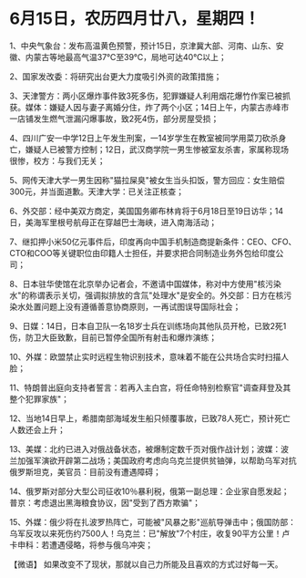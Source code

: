 # 6月15日，农历四月廿八，星期四！

1、中央气象台：发布高温黄色预警，预计15日，京津冀大部、河南、山东、安徽、内蒙古等地最高气温37℃至39℃，局地可达40℃以上；

2、国家发改委：将研究出台更大力度吸引外资的政策措施；

3、天津警方：两小区爆炸事件致3死多伤，犯罪嫌疑人利用烟花爆竹作案已被抓获。媒体：嫌疑人因与妻子离婚分住，炸了两个小区；14日上午，内蒙古赤峰市一店铺发生燃气泄漏闪爆事故，致2死4伤，部分房屋受损；

4、四川广安一中学12日上午发生刑案，一14岁学生在教室被同学用菜刀砍杀身亡，嫌疑人已被警方控制；12日，武汉商学院一男生惨被室友杀害，家属称现场很惨，校方：与我们无关；

5、网传天津大学一男生因称"猫拉屎臭"被女生当头扣饭，警方回应：女生赔偿300元，并当面道歉。天津大学：已关注正核查；

6、外交部：经中美双方商定，美国国务卿布林肯将于6月18日至19日访华；14日，美海军里根号航母正在穿越巴士海峡，进入南海活动；

7、继扣押小米50亿元事件后，印度再向中国手机制造商提新条件：CEO、CFO、CTO和COO等关键职位由印籍人士担任，并要求把合同制造业务外包给印度公司；

8、日本驻华使馆在北京举办记者会，不邀请中国媒体，称对中方使用"核污染水"的称谓表示关切，强调拟排放的含氚"处理水"是安全的。外交部：日方在核污染水处置问题上没有遵循善意协商原则，一再试图误导国际社会；

9、日媒：14日，日本自卫队一名18岁士兵在训练场向其他队员开枪，已致2死1伤，防卫大臣致歉，目前已暂停全国所有射击和爆炸演练；

10、外媒：欧盟禁止实时远程生物识别技术，意味着不能在公共场合实时扫描人脸；

11、特朗普出庭向支持者誓言：若再入主白宫，将任命特别检察官"调查拜登及其整个犯罪家族"；

12、当地14日早上，希腊南部海域发生船只倾覆事故，已致78人死亡，预计死亡人数还会上升；

13、美媒：北约已进入对俄战备状态，被爆制定数千页对俄作战计划；波媒：波兰加强军演欲开辟第二战场；美国政府考虑向乌克兰提供贫铀弹，以帮助乌军对抗俄罗斯坦克，美官员：目前没有遭遇障碍；

14、俄罗斯对部分大型公司征收10％暴利税，俄第一副总理：企业家自愿发起；普京：考虑退出黑海粮食协议，因"受到了西方欺骗"；

15、外媒：俄少将在扎波罗热阵亡，可能被"风暴之影"巡航导弹击中；俄国防部：乌军反攻以来死伤约7500人！乌克兰：已"解放"7个村庄，收复90平方公里！卢卡申科：若遭遇侵略，将参与俄乌冲突；



【微语】 如果改变不了现状，那就以自己力所能及且喜欢的方式过好每一天。


